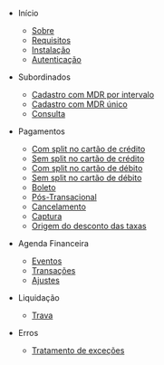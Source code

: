 - Início

  - [Sobre](/)
  - [Requisitos](getting-started/requeriments.md)
  - [Instalação](getting-started/installation.md)
  - [Autenticação](getting-started/authentication.md)

- Subordinados

  - [Cadastro com MDR por intervalo](subordinates/multiple-mdr.md)
  - [Cadastro com MDR único](subordinates/unique-mdr.md)
  - [Consulta](subordinates/capture.md)

- Pagamentos

  - [Com split no cartão de crédito](payment/creditcard-with-split)
  - [Sem split no cartão de crédito](payment/creditcard-without-split)
  - [Com split no cartão de débito](payment/debitcard-with-split)
  - [Sem split no cartão de débito](payment/debitcard-without-split)
  - [Boleto](payment/boleto)
  - [Pós-Transacional](payment/pos-transactional)
  - [Cancelamento](payment/cancellation)
  - [Captura](payment/capture)
  - [Origem do desconto das taxas](payment/rate-discount-type)

- Agenda Financeira

  - [Eventos](schedule/events)
  - [Transações](schedule/transactions)
  - [Ajustes](schedule/adjustments)

- Liquidação

  - [Trava](/settlements/settlement)

- Erros

  - [Tratamento de exceções](errors/try-catch)
